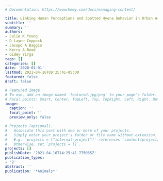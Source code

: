 ```yaml
---
# Documentation: https://wowchemy.com/docs/managing-content/

title: Linking Human Perceptions and Spotted Hyena Behavior in Urban Areas of Ethiopia
subtitle: ''
summary: ''
authors:
- Julie K Young
- D Layne Coppock
- Jacopo A Baggio
- Kerry A Rood
- Gidey Yirga
tags: []
categories: []
date: '2020-01-01'
lastmod: 2021-04-16T09:25:41-05:00
featured: false
draft: false

# Featured image
# To use, add an image named `featured.jpg/png` to your page's folder.
# Focal points: Smart, Center, TopLeft, Top, TopRight, Left, Right, BottomLeft, Bottom, BottomRight.
image:
  caption: ''
  focal_point: ''
  preview_only: false

# Projects (optional).
#   Associate this post with one or more of your projects.
#   Simply enter your project's folder or file name without extension.
#   E.g. `projects = ["internal-project"]` references `content/project/deep-learning/index.md`.
#   Otherwise, set `projects = []`.
projects: []
publishDate: '2021-04-16T14:25:41.775065Z'
publication_types:
- '2'
abstract: ''
publication: '*Animals*'
---
```

